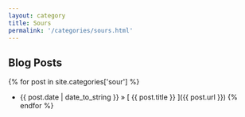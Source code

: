```yaml
---
layout: category
title: Sours
permalink: '/categories/sours.html'
---
```


## Blog Posts

{% for post in site.categories['sour'] %}
  * {{ post.date | date_to_string }} &raquo; [ {{ post.title }} ]({{ post.url }})
{% endfor %}
